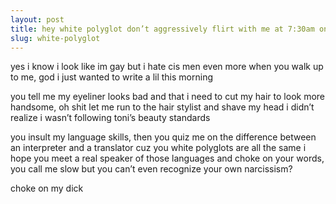 ```yaml
---
layout: post
title: hey white polyglot don’t aggressively flirt with me at 7:30am on a Sunday morning
slug: white-polyglot
---
```


yes i know i look like im gay but i hate cis men even more when you walk up to me, god i just wanted to write a lil this morning 

you tell me my eyeliner looks bad and that i need to cut my hair to look more handsome, oh shit let me run to the hair stylist and shave my head i didn’t realize i wasn’t following toni’s beauty standards 

you insult my language skills, then you quiz me on the difference between an interpreter and a translator cuz you white polyglots are all the same i hope you meet a real speaker of those languages and choke on your words, you call me slow but you can’t even recognize your own narcissism?

choke on my dick 
